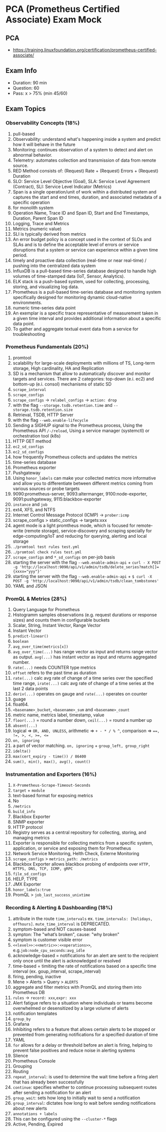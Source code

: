 # PCA (Prometheus Certified Associate) Exam Mock

## PCA
- https://training.linuxfoundation.org/certification/prometheus-certified-associate/

## Exam Info
- Duration: 90 min
- Question: 60
- Pass: x > 75% (min 45/60)

## Exam Topics

### Observability Concepts (18%)
1. pull-based
2. Observability: understand what's happening inside a system and predict how it will behave in the future
2. Monitoring: continues observation of a system to detect and alert on abnormal behavior.
2. Telemetry: automates collection and transmission of data from remote source.
3. RED Method consists of: (Request) Rate + (Request) Errors + (Request) Duration
4. SLO: Service Level Objective (Goal), SLA: Service Level Agreement (Contract), SLI: Service Level Indicator (Metrics)
5. Span is a single operation/unit of work within a distributed system and captures the start and end times, duration, and associated metadata of a specific operation
6. for monolith system
7. Operation Name, Trace ID and Span ID, Start and End Timestamps, Duration, Parent Span ID
8. Logging, Trace and Metrics
9. Metrics (numeric value)
10. SLI is typically derived from metrics
11. An error budget policy is a concept used in the context of SLOs and SLAs and is to define the acceptable level of errors or service disruptions that a system or service can experience within a given time period.
12. timely and proactive data collection (real-time or near real-time) / pushing into the centralized data system
13. InfluxDB is a pull-based time-series database designed to handle high volumes of time-stamped data (IoT, Sensor, Analytics).
13. ELK stack is a push-based system, used for collecting, processing, storing, and visualizing log data.
13. Prometheus is a pull-based time-series database and monitoring system specifically designed for monitoring dynamic cloud-native environments.
14. numeric time-series data point
15. An exemplar is a specific trace representative of measurement taken in a given time interval and provides additional information about a specific data point.
16. To gather and aggregate textual event data from a service for troubleshooting

### Prometheus Fundamentals (20%)
1. promtool
2. scalability for large-scale deployments with millions of TS, Long-term storage, High cardinality, HA and Replication
3. SD is a mechanism that allow to automatically discover and monitor targets and services. There are 2 categories: top-down (e.i. ec2) and bottom-up (e.i. consol) mechanisms of static SD
4. `scrape_interval`
5. `scrape_configs`
6. `scrape_configs` -> `relabel_configs` -> `action: drop`
7. with the flag `--storage.tsdb.retention.time` and `--storage.tsdb.retention.size`
8. Retrieval, TSDB, HTTP Server
9. with the flag `--web.enable-lifecycle`
10. Sending a SIGHUP signal to the Prometheus process, Using the Prometheus API `/-/reload`, Using a service manager (systemctl) or orchestration tool (k8s)
11. HTTP GET method
12. `ec2_sd_configs`
13. `ec2_sd_configs`
14. how frequently Prometheus collects and updates the metrics
15. time-series database
16. Prometheus exporter
17. Pushgateway
18. Using `honor_labels` can make your collected metrics more informative and allow you to differentiate between different metrics coming from various sources or probe targets
19. 9090:prometheus-server, 9093:altermanger, 9100:node-exporter, 9091:pushgateway, 9115:blackbox-exporter
20. `instance` and `job`
21. ext4, XFS, and NTFS
22. Internet Control Message Protocol (ICMP) -> `prober:icmp`
23. scrape_configs > static_configs -> targets:xxx
24. agent mode is a light promtheus mode, which is focused for remote-write (remote storage), service-discovery and scraping specially for edge-computing/IoT and reducing for querying, alerting and local storage 
25. `./promtool test rules test.yml`
26. `./promtool check rules test.yml`
27. `scrape_configs` and `*_sd_configs` on per-job basis
28. starting the server with the flag `--web.enable-admin-api` + `curl - X POST -g 'http://localhost:9090/api/v1/admin/tsdb/delete_series?match[]={xxxx="yyy"}'`
29. starting the server with the flag `--web.enable-admin-api` + `$ curl -X POST -g 'http://localhost:9090/api/v1/admin/tsdb/clean_tombstones'`
30. YAML and JSON

### PromQL & Metrics (28%)
1. Query Language for Prometheus
2. Histogramm samples observations (e.g. request durations or response sizes) and counts them in configurable buckets
3. Scalar, String, Instant Vector, Range Vector
4. Instant Vector
5. `predict-linear()`
6. `boolean`
7. `avg_over_time(metrics[x])`
8. `avg_over_time(...)` has range vector as input and returns range vector as output. `avg(...)` has instant vector as input and returns aggregated number.
9. `rate(...)` needs COUNTER type metrics
10. `offset` refers to the past time as duration
11. `rate(...)` calc avg rate of change of a time series over the specified time range, `irate(...)` calc avg rate of change of a time series at the last 2 data points
12. `deriv(...)` operates on gauge and `rate(...)` operates on counter
13. guage
14. float64.
15. `<basename>_bucket`, `<basename>_sum` and `<basename>_count`
16. metric name, metrics label, timestamp, value
17. `floor(...)` = round a number down, `ceil(...)` = round a number up
18. `absent(...)`
19. logical => `OR, AND, UNLESS`, arithmetic => `+ - * / % ^`, comparison => `==, !=, >, <, >=, <=`
20. `on, ignoring`
21. a part of vector matching. `on, ignoring` + `group_left, group_right`
22. `idelta()`
23. `max(cert_expiry - time()) / 86400`
24. `sum(), min(), max(), avg(), count()`

### Instrumentation and Exporters (16%)
1. `X-Prometheus-Scrape-Timeout-Seconds`
2. `target` + `module`
3. text-based format for exposing metrics
4. No
5. `/metrics`
6. `build_info`
7. Blackbox Exporter
8. SNMP exporter
9. HTTP protocol 
10. Registry serves as a central repository for collecting, storing, and managing metrics
11. Exporter is responsible for collecting metrics from a specific system, application, or service and exposing them for Prometheus
12. Network Service Monitoring, Helth Check, Externe Monitoring
13. `scrape_configs` > `metrics_path: /metrics`
14. Blackbox Exporter allows blackbox probing of endpoints over `HTTP, HTTPS, DNS, TCP, ICMP, gRPC`
15. `file_sd_configs`
16. HELP, TYPE
17. JMX Exporter
18. `honor_labels:true`
19. PromQL > `job_last_success_unixtime`

### Recording & Alerting & Dashboarding (18%)
1. attribute in the route `time_intervals` ex. `time_intervals: [holidays, offhours]`. `mute_time_interval` is DEPRECATED.
2. symptom-based and NOT causes-based
3. sympton: The "what’s broken", cause: "why broken"
4. symptom is customer visible error
5. `<<level>>:<<metric>>:<<operations>>`, e.g.`job:node_cpu_seconds:avg_idle`
6. acknowledge-based = notifications for an alert are sent to the recipient only once until the alert is acknowledged or resolved
6. time-based = timiting the rate of notifications based on a specific time interval (ex. goup_interval, scrape_interval)
7. firing, pending, inactive
8. Mene > Alerts > Query > `ALERTS`
9. aggregate and filter metrics with PromQL and storing them into Prometheus DB
10. `rules` -> `record: xxx`,`expr: xxx`
11. Alert fatigue refers to a situation where individuals or teams become overwhelmed or desensitized by a large volume of alerts
12. notification templates
13. `group_by`
14. Grafana
15. Inhibiting refers to a feature that allows certain alerts to be stopped or prevented from generating notifications for a specified duration of time
16. YAML
17. `for` allows for a delay or threshold before an alert is firing, helping to prevent false positives and reduce noise in alerting systems
18. Slience
19. Prometheus Console
20. Grouping
21. Routing
22. `repeat_interval`: is used to determine the wait time before a firing alert that has already been successfully
22. `continue`: specifies whether to continue processing subsequent routes after sending a notification for an alert
22. `group_wait`: sets how long to initially wait to send a notification
22. `group_interval`: dictates how long to wait before sending notifications about new alerts
23. `annotations + labels`
24. This can be configured using the `--cluster-*` flags
25. Active, Pending, Expired